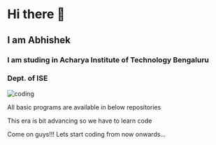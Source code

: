 # Hi there 👋
## I am Abhishek 
### I am studing in Acharya Institute of Technology Bengaluru
### Dept. of ISE
![coding](https://user-images.githubusercontent.com/121670647/211133061-543184bd-c733-4a1e-92a5-8d7e392fd203.gif)


All basic programs are available in below repositories

This era is bit advancing so we have to learn code

Come on guys!!! Lets start coding from now onwards...

<!--
**Abhishek-Mangalur/Abhishek-Mangalur** is a ✨ _special_ ✨ repository because its `README.md` (this file) appears on your GitHub profile.

Here are some ideas to get you started:

- 🔭 I’m currently working on ...
- 🌱 I’m currently learning ...
- 👯 I’m looking to collaborate on ...
- 🤔 I’m looking for help with ...
- 💬 Ask me about ...
- 📫 How to reach me: ...
- 😄 Pronouns: ...
- ⚡ Fun fact: ...
-->
